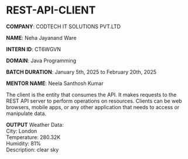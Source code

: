 # REST-API-CLIENT

**COMPANY**: CODTECH IT SOLUTIONS PVT.LTD

**NAME**: Neha Jayanand Ware

**INTERN ID**: CT6WGVN

**DOMAIN**: Java Programming

**BATCH DURATION**:  January 5th, 2025 to February 20th, 2025

**MENTOR NAME**:  Neela Santhosh Kumar 


The client is the entity that consumes the API. It makes requests to the REST API server 
to perform operations on resources. Clients can be web browsers, mobile apps, or any other
application that needs to access or manipulate data.

**OUTPUT**
Weather Data:
<br>
City: London
<br>
Temperature: 280.32K
<br>
Humidity: 81%
<br>
Description: clear sky
